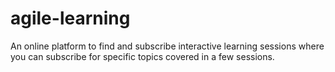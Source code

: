 # agile-learning
An online platform to find and subscribe interactive learning sessions where you can subscribe for specific topics covered in a few sessions.
